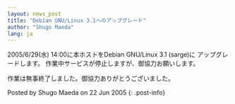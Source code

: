 ```yaml
---
layout: news_post
title: "Debian GNU/Linux 3.1へのアップグレード"
author: "Shugo Maeda"
lang: ja
---
```


2005/6/29(水) 14:00に本ホストをDebian GNU/Linux 3.1 (sarge)に アップグレードします。
作業中サービスが停止しますが、御協力お願いします。

作業は無事終了しました。御協力ありがとうございました。

Posted by Shugo Maeda on 22 Jun 2005
{: .post-info}


